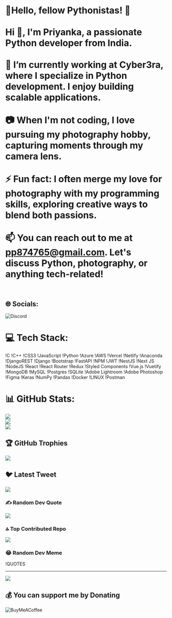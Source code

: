 # 💫Hello, fellow Pythonistas! 🐍<br><br>Hi 👋, I'm Priyanka, a passionate Python developer from India.<br><br>🔭 I’m currently working at Cyber3ra, where I specialize in Python development. I enjoy building scalable applications.<br><br>📷 When I'm not coding, I love pursuing my photography hobby, capturing moments through my camera lens.<br><br>⚡ Fun fact: I often merge my love for photography with my programming skills, exploring creative ways to blend both passions.<br><br>📫 You can reach out to me at pp874765@gmail.com. Let's discuss Python, photography, or anything tech-related! <br><br>


## 🌐 Socials:
![Discord](https://discord.gg/priyanka#6359)

# 💻 Tech Stack:
!C !C++ !CSS3 !JavaScript !Python !Azure !AWS !Vercel !Netlify !Anaconda !DjangoREST !Django !Bootstrap !FastAPI !NPM !JWT !NestJS !Next JS !NodeJS !React !React Router !Redux !Styled Components !Vue.js !Vuetify !MongoDB !MySQL !Postgres !SQLite !Adobe Lightroom !Adobe Photoshop 	!Figma !Keras !NumPy !Pandas !Docker !LINUX !Postman
# 📊 GitHub Stats:
![](https://github-readme-stats.vercel.app/api?username=Marutipandey&theme=radical&hide_border=false&include_all_commits=true&count_private=true)<br/>
![](https://github-readme-streak-stats.herokuapp.com/?user=Marutipandey&theme=radical&hide_border=false)<br/>
![](https://github-readme-stats.vercel.app/api/top-langs/?username=Marutipandey&theme=radical&hide_border=false&include_all_commits=true&count_private=true&layout=compact)

## 🏆 GitHub Trophies
![](https://github-profile-trophy.vercel.app/?username=Marutipandey&theme=radical&no-frame=false&no-bg=true&margin-w=4)

## 🐦 Latest Tweet
![](https://github.com/VishwaGauravIn/github-twitter-card-embed)

### ✍️ Random Dev Quote
![](https://quotes-github-readme.vercel.app/api?type=horizontal&theme=radical)

### 🔝 Top Contributed Repo
![](https://github-contributor-stats.vercel.app/api?username=Marutipandey&limit=5&theme=monokai&combine_all_yearly_contributions=true)

### 😂 Random Dev Meme
!QUOTES

---

<a href="https://visitcount.itsvg.in">
  <img src="https://visitcount.itsvg.in/api?id=Marutipandey&label=Profile%20Views&pretty=false" />
</a>

## 💰 You can support me by Donating
![BuyMeACoffee](https://www.buymeacoffee.com/nrai91088o)

  
<!-- Proudly created with GPRM ( https://gprm.itsvg.in ) -->
